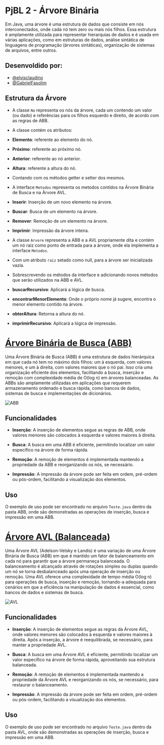 
# PjBL 2 - Árvore Binária

Em Java, uma árvore é uma estrutura de dados que consiste em nós interconectados, onde cada nó tem zero ou mais nós filhos. Essa estrutura é amplamente utilizada para representar hierarquias de dados e é usada em várias aplicações, como em estruturas de dados, análise sintática de linguagens de programação (árvores sintáticas), organização de sistemas de arquivos, entre outros.


## Desenvoldido por:

- [@elvisclaudino](https://github.com/elvisclaudino)
- [@GabrielFasolim](https://github.com/GabrielFasolim)

## Estrutura da Árvore

- A classe `No` representa os nós da árvore, cada um contendo um valor (ou dado) e referências para os filhos esquerdo e direito, de acordo com as regras de ABB.
- A classe contém os atributos:
- **Elemento**: referente ao elemento do nó.
- **Próximo**: referente ao próximo nó.
- **Anterior**: referente ao nó anterior.
- **Altura**: referente a altura do nó.
- Contando com os métodos getter e setter dos mesmos.

- A interface `Metodos` representa os metodos contidos na Árvore Binária de Busca e na Árvore AVL.
- **Inserir**: Inserção de um novo elemento na árvore.
- **Buscar**: Busca de um elemento na árvore.
- **Remover**: Remoção de um elemento na árvore.
- **Imprimir**: Impressão da árvore inteira.

- A classe `Arvore` representa a ABB e a AVL propriamente dita e contém um nó raiz como ponto de entrada para a árvore, onde ela implementa a interface `Metodos`.
- Com um atributo `raiz` setado como null, para a árvore ser inicializada vazia.
- Sobrescrevendo os métodos da interface e adicionando novos métodos que serão utilizados na ABB e AVL.
- **buscarRecursivo**: Aplicará a lógica de busca.
- **encontrarMenorElemento**: Onde o próprio nome já sugere, encontra o menor elemento contido na árvore.
- **obterAltura**: Retorna a altura do nó.
- **imprimirRecursivo**: Aplicará a lógica de impressão.


# [Árvore Binária de Busca (ABB)](https://www.freecodecamp.org/portuguese/news/arvores-binarias-de-busca-bst-explicada-com-exemplos/)

Uma Árvore Binária de Busca (ABB) é uma estrutura de dados hierárquica em que cada nó tem no máximo dois filhos: um à esquerda, com valores menores, e um à direita, com valores maiores que o nó pai. Isso cria uma organização eficiente dos elementos, facilitando a busca, inserção e remoção com complexidade média de O(log n) em árvores balanceadas. As ABBs são amplamente utilizadas em aplicações que requerem armazenamento ordenado e busca rápida, como bancos de dados, sistemas de busca e implementações de dicionários.

![ABB](https://i.imgur.com/6dkbWTs.png)

## Funcionalidades

- **Inserção**: A inserção de elementos segue as regras de ABB, onde valores menores são colocados à esquerda e valores maiores à direita.

- **Busca**: A busca em uma ABB é eficiente, permitindo localizar um valor específico na árvore de forma rápida.

- **Remoção**: A remoção de elementos é implementada mantendo a propriedade da ABB e reorganizando os nós, se necessário.

- **Impressão**: A impressão da árvore pode ser feita em ordem, pré-ordem ou pós-ordem, facilitando a visualização dos elementos.

## Uso

O exemplo de uso pode ser encontrado no arquivo `Teste.java` dentro da pasta ABB, onde são demonstradas as operações de inserção, busca e impressão em uma ABB.


# [Árvore AVL (Balanceada)](https://www.freecodecamp.org/portuguese/news/insercao-rotacao-e-fator-de-balanceamento-da-arvore-avl-explicados/)

Uma Árvore AVL (Adelson-Velsky e Landis) é uma variação de uma Árvore Binária de Busca (ABB) em que é mantido um fator de balanceamento em cada nó para garantir que a árvore permaneça balanceada. O balanceamento é alcançado através de rotações simples ou duplas quando um nó se torna desbalanceado após uma operação de inserção ou remoção. Uma AVL oferece uma complexidade de tempo média O(log n) para operações de busca, inserção e remoção, tornando-a adequada para cenários em que a eficiência na manipulação de dados é essencial, como bancos de dados e sistemas de busca.

![AVL](https://i.imgur.com/yTAp9ee.png)

## Funcionalidades

- **Inserção**: A inserção de elementos segue as regras da Árvore AVL, onde valores menores são colocados à esquerda e valores maiores à direita. Após a inserção, a árvore é reequilibrada, se necessário, para manter a propriedade AVL.

- **Busca**: A busca em uma Árvore AVL é eficiente, permitindo localizar um valor específico na árvore de forma rápida, aproveitando sua estrutura balanceada.

- **Remoção**: A remoção de elementos é implementada mantendo a propriedade da Árvore AVL e reorganizando os nós, se necessário, para restaurar o balanceamento.

- **Impressão**: A impressão da árvore pode ser feita em ordem, pré-ordem ou pós-ordem, facilitando a visualização dos elementos.

## Uso

O exemplo de uso pode ser encontrado no arquivo `Teste.java` dentro da pasta AVL, onde são demonstradas as operações de inserção, busca e impressão em uma ABB.





